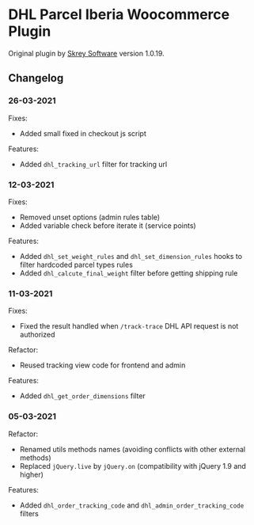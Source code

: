 # DHL Parcel Iberia Woocommerce Plugin

Original plugin by [Skrey Software](www.skrey-software.com) version 1.0.19.

## Changelog

### 26-03-2021

Fixes:

* Added small fixed in checkout js script

Features:

* Added `dhl_tracking_url` filter for tracking url

### 12-03-2021

Fixes:

* Removed unset options (admin rules table)
* Added variable check before iterate it (service points)

Features:

* Added `dhl_set_weight_rules` and `dhl_set_dimension_rules` hooks to filter hardcoded parcel types rules
* Added `dhl_calcute_final_weight` filter before getting shipping rule

### 11-03-2021

Fixes:

* Fixed the result handled when `/track-trace` DHL API request is not authorized

Refactor:

* Reused tracking view code for frontend and admin

Features:

* Added `dhl_get_order_dimensions` filter

### 05-03-2021

Refactor:

* Renamed utils methods names (avoiding conflicts with other external methods)
* Replaced `jQuery.live` by `jQuery.on` (compatibility with jQuery 1.9 and higher)

Features:

* Added `dhl_order_tracking_code` and `dhl_admin_order_tracking_code` filters
